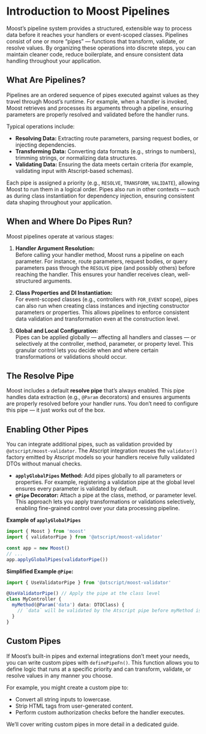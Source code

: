 # Introduction to Moost Pipelines

Moost’s pipeline system provides a structured, extensible way to process data before it reaches your handlers or event-scoped classes. Pipelines consist of one or more “pipes” — functions that transform, validate, or resolve values. By organizing these operations into discrete steps, you can maintain cleaner code, reduce boilerplate, and ensure consistent data handling throughout your application.

## What Are Pipelines?

Pipelines are an ordered sequence of pipes executed against values as they travel through Moost’s runtime. For example, when a handler is invoked, Moost retrieves and processes its arguments through a pipeline, ensuring parameters are properly resolved and validated before the handler runs.

Typical operations include:

- **Resolving Data:** Extracting route parameters, parsing request bodies, or injecting dependencies.
- **Transforming Data:** Converting data formats (e.g., strings to numbers), trimming strings, or normalizing data structures.
- **Validating Data:** Ensuring the data meets certain criteria (for example, validating input with Atscript-based schemas).

Each pipe is assigned a priority (e.g., `RESOLVE`, `TRANSFORM`, `VALIDATE`), allowing Moost to run them in a logical order. Pipes also run in other contexts — such as during class instantiation for dependency injection, ensuring consistent data shaping throughout your application.

## When and Where Do Pipes Run?

Moost pipelines operate at various stages:

1. **Handler Argument Resolution:**  
   Before calling your handler method, Moost runs a pipeline on each parameter. For instance, route parameters, request bodies, or query parameters pass through the `RESOLVE` pipe (and possibly others) before reaching the handler. This ensures your handler receives clean, well-structured arguments.

2. **Class Properties and DI Instantiation:**  
   For event-scoped classes (e.g., controllers with `FOR_EVENT` scope), pipes can also run when creating class instances and injecting constructor parameters or properties. This allows pipelines to enforce consistent data validation and transformation even at the construction level.

3. **Global and Local Configuration:**  
   Pipes can be applied globally — affecting all handlers and classes — or selectively at the controller, method, parameter, or property level. This granular control lets you decide when and where certain transformations or validations should occur.

## The Resolve Pipe

Moost includes a default **resolve pipe** that’s always enabled. This pipe handles data extraction (e.g., `@Param` decorators) and ensures arguments are properly resolved before your handler runs. You don’t need to configure this pipe — it just works out of the box.

## Enabling Other Pipes

You can integrate additional pipes, such as validation provided by `@atscript/moost-validator`. The Atscript integration reuses the `validator()` factory emitted by Atscript models so your handlers receive fully validated DTOs without manual checks.

- **`applyGlobalPipes` Method:** Add pipes globally to all parameters or properties. For example, registering a validation pipe at the global level ensures every parameter is validated by default.
- **`@Pipe` Decorator:** Attach a pipe at the class, method, or parameter level. This approach lets you apply transformations or validations selectively, enabling fine-grained control over your data processing pipeline.

**Example of `applyGlobalPipes`**
```ts
import { Moost } from 'moost'
import { validatorPipe } from '@atscript/moost-validator'

const app = new Moost()
// ...
app.applyGlobalPipes(validatorPipe())
```

**Simplified Example `@Pipe`:**
```ts
import { UseValidatorPipe } from '@atscript/moost-validator'

@UseValidatorPipe() // Apply the pipe at the class level
class MyController {
  myMethod(@Param('data') data: DTOClass) {
    // `data` will be validated by the Atscript pipe before myMethod is called
  }
}
```

## Custom Pipes

If Moost’s built-in pipes and external integrations don’t meet your needs, you can write custom pipes with `definePipeFn()`. This function allows you to define logic that runs at a specific priority and can transform, validate, or resolve values in any manner you choose.

For example, you might create a custom pipe to:
- Convert all string inputs to lowercase.
- Strip HTML tags from user-generated content.
- Perform custom authorization checks before the handler executes.

We’ll cover writing custom pipes in more detail in a dedicated guide.
